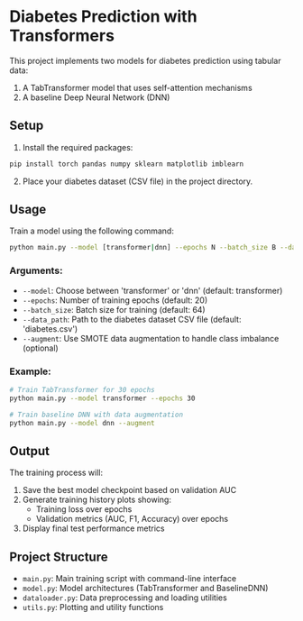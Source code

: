 # Diabetes Prediction with Transformers

This project implements two models for diabetes prediction using tabular data:
1. A TabTransformer model that uses self-attention mechanisms
2. A baseline Deep Neural Network (DNN)

## Setup

1. Install the required packages:
```bash
pip install torch pandas numpy sklearn matplotlib imblearn
```

2. Place your diabetes dataset (CSV file) in the project directory.

## Usage

Train a model using the following command:

```bash
python main.py --model [transformer|dnn] --epochs N --batch_size B --data_path path/to/data.csv
```

### Arguments:
- `--model`: Choose between 'transformer' or 'dnn' (default: transformer)
- `--epochs`: Number of training epochs (default: 20)
- `--batch_size`: Batch size for training (default: 64)
- `--data_path`: Path to the diabetes dataset CSV file (default: 'diabetes.csv')
- `--augment`: Use SMOTE data augmentation to handle class imbalance (optional)

### Example:
```bash
# Train TabTransformer for 30 epochs
python main.py --model transformer --epochs 30

# Train baseline DNN with data augmentation
python main.py --model dnn --augment
```

## Output

The training process will:
1. Save the best model checkpoint based on validation AUC
2. Generate training history plots showing:
   - Training loss over epochs
   - Validation metrics (AUC, F1, Accuracy) over epochs
3. Display final test performance metrics

## Project Structure

- `main.py`: Main training script with command-line interface
- `model.py`: Model architectures (TabTransformer and BaselineDNN)
- `dataloader.py`: Data preprocessing and loading utilities
- `utils.py`: Plotting and utility functions